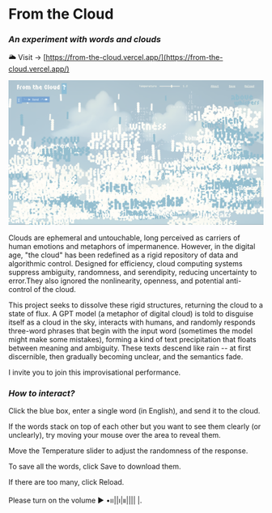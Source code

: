 # **From the Cloud**  

### *An experiment with words and clouds*

🌥️ Visit → [https://from-the-cloud.vercel.app/](https://from-the-cloud.vercel.app/)

![From The Cloud](./assets/image.png)

Clouds are ephemeral and untouchable, long perceived as carriers of human emotions and metaphors of impermanence. However, in the digital age, "the cloud" has been redefined as a rigid repository of data and algorithmic control.  Designed for efficiency, cloud computing systems suppress ambiguity, randomness, and serendipity, reducing uncertainty to error.They also ignored the nonlinearity, openness, and potential anti-control of the cloud.

This project seeks to dissolve these rigid structures, returning the cloud to a state of flux. A GPT model (a metaphor of digital cloud) is told to disguise itself as a cloud in the sky, interacts with humans, and randomly responds three-word phrases that begin with the input word (sometimes the model might make some mistakes), forming a kind of text precipitation that floats between meaning and ambiguity. These texts descend like rain -- at first discernible, then gradually becoming unclear, and the semantics fade. 

I invite you to join this improvisational performance. 

### *How to interact?*

Click the blue box, enter a single word (in English), and send it to the cloud.

If the words stack on top of each other but you want to see them clearly (or unclearly), try moving your mouse over the area to reveal them.

Move the Temperature slider to adjust the randomness of the response.

To save all the words, click Save to download them.

If there are too many, click Reload.

Please turn on the volume ▶︎ •၊၊||၊|။|||| |.